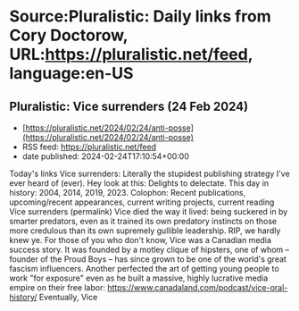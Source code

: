 # Source:Pluralistic: Daily links from Cory Doctorow, URL:https://pluralistic.net/feed, language:en-US

## Pluralistic: Vice surrenders (24 Feb 2024)
 - [https://pluralistic.net/2024/02/24/anti-posse](https://pluralistic.net/2024/02/24/anti-posse)
 - RSS feed: https://pluralistic.net/feed
 - date published: 2024-02-24T17:10:54+00:00

Today's links Vice surrenders: Literally the stupidest publishing strategy I've ever heard of (ever). Hey look at this: Delights to delectate. This day in history: 2004, 2014, 2019, 2023. Colophon: Recent publications, upcoming/recent appearances, current writing projects, current reading Vice surrenders (permalink) Vice died the way it lived: being suckered in by smarter predators, even as it trained its own predatory instincts on those more credulous than its own supremely gullible leadership. RIP, we hardly knew ye. For those of you who don't know, Vice was a Canadian media success story. It was founded by a motley clique of hipsters, one of whom &#8211; founder of the Proud Boys &#8211; has since grown to be one of the world's great fascism influencers. Another perfected the art of getting young people to work "for exposure" even as he built a massive, highly lucrative media empire on their free labor: https://www.canadaland.com/podcast/vice-oral-history/ Eventually, Vice

